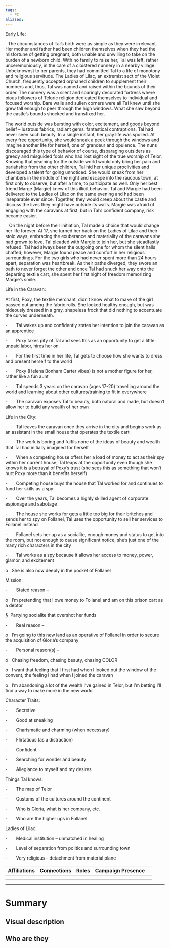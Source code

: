 ```yaml
---
tags:
  - PC
aliases:
---
```

Early Life:



  The circumstances of Tal’s birth were as simple as they were irrelevant. Her mother and father had been children themselves when they had the misfortune of getting pregnant, both unable and unwilling to take on the burden of a newborn child. With no family to raise her, Tal was left, rather unceremoniously, in the care of a cloistered nunnery in a nearby village. Unbeknownst to her parents, they had committed Tal to a life of monotony and religious servitude. The Ladies of Lilac, an extremist sect of the Violet Church, frequently accepted orphaned children to supplement their numbers and, thus, Tal was named and raised within the bounds of their order. The nunnery was a silent and sparingly decorated fortress where pious followers of Teloric religion dedicated themselves to individual and focused worship. Bare walls and sullen corners were all Tal knew until she grew tall enough to peer through the high windows. What she saw beyond the castle’s bounds shocked and transfixed her.

 The world outside was bursting with color, excitement, and goods beyond belief – lustrous fabrics, radiant gems, fantastical contraptions. Tal had never seen such beauty. In a single instant, her gray life was spoiled. At every free opportunity, she would sneak a peek through the windows and imagine another life for herself, one of grandeur and opulence. The nuns discouraged this type of behavior of course, disparaging outsiders as greedy and misguided fools who had lost sight of the true worship of Telor. Knowing that yearning for the outside world would only bring her pain and pariahship from the other children, Tal hid her unique proclivities and developed a talent for going unnoticed. She would sneak from her chambers in the middle of the night and escape into the raucous town, at first only to observe, but after a time, to participate as well. Only her best friend Marge (Margie) knew of this illicit behavior. Tal and Margie had been delivered to the Ladies of Lilac on the same evening and had been inseparable ever since. Together, they would creep about the castle and discuss the lives they might have outside its walls. Margie was afraid of engaging with the caravans at first, but in Tal’s confident company, risk became easier.

   On the night before their initiation, Tal made a choice that would change her life forever. At 17, she turned her back on the Ladies of Lilac and their stoic ways, embracing the exuberance and materiality of the caravans she had grown to love. Tal pleaded with Margie to join her, but she steadfastly refused. Tal had always been the outgoing one for whom the silent halls chaffed; however, Margie found peace and comfort in her religious surroundings. For the two girls who had never spent more than 24 hours apart, separation was heartbreak. As their paths diverged, they swore an oath to never forget the other and once Tal had snuck her way onto the departing textile cart, she spent her first night of freedom memorizing Margie’s smile.

Life in the Caravan:

At first, Poxy, the textile merchant, didn’t know what to make of the girl passed out among the fabric rolls. She looked healthy enough, but was hideously dressed in a gray, shapeless frock that did nothing to accentuate the curves underneath.

-       Tal wakes up and confidently states her intention to join the caravan as an apprentice

-       Poxy takes pity of Tal and sees this as an opportunity to get a little unpaid labor, hires her on

-       For the first time in her life, Tal gets to choose how she wants to dress and present herself to the world

-       Poxy (Helena Bonham Carter vibes) is not a mother figure for her, rather like a fun aunt

-       Tal spends 3 years on the caravan (ages 17-20) travelling around the world and learning about other cultures/training to fit in everywhere

-       The caravan exposes Tal to beauty, both natural and made, but doesn’t allow her to build any wealth of her own

Life in the City:

-       Tal leaves the caravan once they arrive in the city and begins work as an assistant in the small house that operates the textile cart

-       The work is boring and fulfils none of the ideas of beauty and wealth that Tal had initially imagined for herself

-       When a competing house offers her a load of money to act as their spy within her current house, Tal leaps at the opportunity even though she knows it is a betrayal of Poxy’s trust (she sees this as something that won’t hurt Poxy more than it benefits herself)

-       Competing house buys the house that Tal worked for and continues to fund her skills as a spy

-       Over the years, Tal becomes a highly skilled agent of corporate espionage and sabotage

-       The house she works for gets a little too big for their britches and sends her to spy on Follanel, Tal uses the opportunity to sell her services to Follanel instead

-       Follanel sets her up as a socialite, enough money and status to get into the room, but not enough to cause significant notice, she’s just one of the many rich characters in the city

-       Tal works as a spy because it allows her access to money, power, glamor, and excitement

o   She is also now deeply in the pocket of Follanel

Mission:

-       Stated reason –

o   I’m pretending that I owe money to Follanel and am on this prison cart as a debtor

§  Partying socialite that overshot her funds

-       Real reason –

o   I’m going to this new land as an operative of Follanel in order to secure the acquisition of Gloria’s company

-       Personal reason(s) –

o   Chasing freedom, chasing beauty, chasing COLOR

o   I want that feeling that I first had when I looked out the window of the convent, the feeling I had when I joined the caravan

o   I’m abandoning a lot of the wealth I’ve gained in Telor, but I’m betting I’ll find a way to make more in the new world

Character Traits:

-       Secretive

-       Good at sneaking

-       Charismatic and charming (when necessary)

-       Flirtatious (as a distraction)

-       Confident

-       Searching for wonder and beauty

-       Allegiance to myself and my desires

Things Tal knows:

-       The map of Telor

-       Customs of the cultures around the continent

-       Who is Gloria, what is her company, etc.

-       Who are the higher ups in Follanel

Ladies of Lilac:

-       Medical institution – unmatched in healing

-       Level of separation from politics and surrounding town

-       Very religious – detachment from material plane

| Affiliations | Connections | Roles | Campaign Presence |     |
| ------------ | ----------- | ----- | ----------------- | --- |
|              |             |       |                   |     |
|              |             |       |                   |     |

---
 # Summary
 ## Visual description
 ## Who are they

